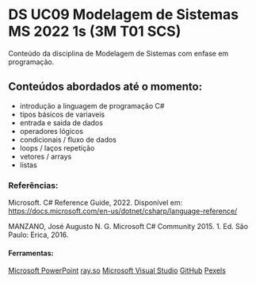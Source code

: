 # DS UC09 Modelagem de Sistemas MS 2022 1s (3M T01 SCS)
Conteúdo da disciplina de Modelagem de Sistemas com enfase em programação.

## Conteúdos abordados até o momento:
- introdução a linguagem de programação C#
- tipos básicos de variaveis
- entrada e saida de dados
- operadores lógicos
- condicionais / fluxo de dados
- loops / laços repetição
- vetores / arrays
- listas

### Referências:
Microsoft. C# Reference Guide,  2022. Disponível em: https://docs.microsoft.com/en-us/dotnet/csharp/language-reference/​

MANZANO, José Augusto N. G. Microsoft C# Community 2015. 1. Ed. São Paulo: Erica, 2016.

#### Ferramentas:
[Microsoft PowerPoint](https://products.office.com/powerpoint)
[ray.so](https://ray.so)
[Microsoft Visual Studio](https://visualstudio.microsoft.com/pt-br/)
[GitHub](https://github.com/)
[Pexels](https://pexels.com)